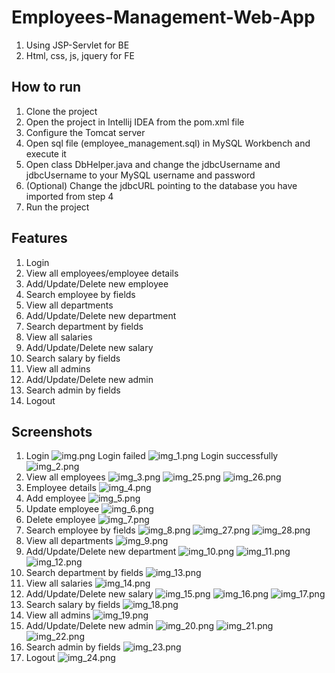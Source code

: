 # Employees-Management-Web-App
1. Using JSP-Servlet for BE
2. Html, css, js, jquery for FE

## How to run
1. Clone the project
2. Open the project in Intellij IDEA from the pom.xml file
3. Configure the Tomcat server
4. Open sql file (employee_management.sql) in MySQL Workbench and execute it
5. Open class DbHelper.java and change the jdbcUsername and jdbcUsername to your MySQL username and password
6. (Optional) Change the jdbcURL pointing to the database you have imported from step 4
7. Run the project

## Features
1. Login
2. View all employees/employee details
3. Add/Update/Delete new employee
4. Search employee by fields
5. View all departments
6. Add/Update/Delete new department
7. Search department by fields
8. View all salaries
9. Add/Update/Delete new salary
10. Search salary by fields
11. View all admins
12. Add/Update/Delete new admin
13. Search admin by fields
14. Logout

## Screenshots
1. Login
![img.png](img.png)
Login failed
![img_1.png](img_1.png)
Login successfully
![img_2.png](img_2.png)
2. View all employees
![img_3.png](img_3.png)
![img_25.png](img_25.png)
![img_26.png](img_26.png)
3. Employee details
![img_4.png](img_4.png)
4. Add employee
![img_5.png](img_5.png)
5. Update employee
![img_6.png](img_6.png)
6. Delete employee
![img_7.png](img_7.png)
7. Search employee by fields
![img_8.png](img_8.png)
![img_27.png](img_27.png)
![img_28.png](img_28.png)
8. View all departments
![img_9.png](img_9.png)
9. Add/Update/Delete new department
![img_10.png](img_10.png)
![img_11.png](img_11.png)
![img_12.png](img_12.png)
10. Search department by fields
![img_13.png](img_13.png)
11. View all salaries
![img_14.png](img_14.png)
12. Add/Update/Delete new salary
![img_15.png](img_15.png)
![img_16.png](img_16.png)
![img_17.png](img_17.png)
13. Search salary by fields
![img_18.png](img_18.png)
14. View all admins
![img_19.png](img_19.png)
15. Add/Update/Delete new admin
![img_20.png](img_20.png)
![img_21.png](img_21.png)
![img_22.png](img_22.png)
16. Search admin by fields
![img_23.png](img_23.png)
17. Logout
![img_24.png](img_24.png)

